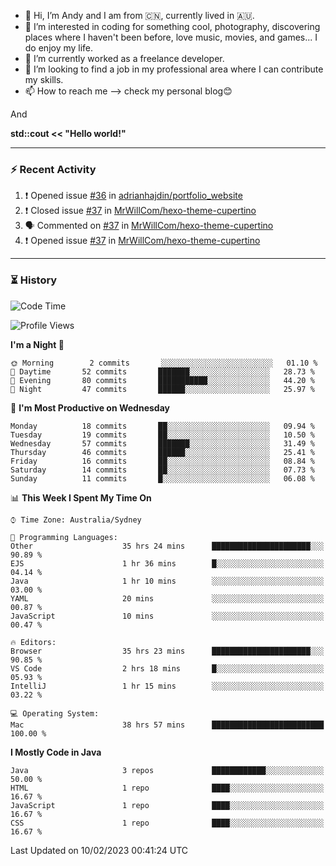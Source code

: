 - 👋 Hi, I’m Andy and I am from :cn:, currently lived in 🇦🇺.
- 👀 I’m interested in coding for something cool, photography, discovering places where I haven't been before, love music, movies, and games... I do enjoy my life.
- 🌱 I’m currently worked as a freelance developer.
- 💞️ I’m looking to find a job in my professional area where I can contribute my skills.
- 📫 How to reach me --> check my personal blog😊

And

**std::cout << "Hello world!"**

---

### ⚡ Recent Activity
<!--START_SECTION:activity-->
1. ❗️ Opened issue [#36](https://github.com/adrianhajdin/portfolio_website/issues/36) in [adrianhajdin/portfolio_website](https://github.com/adrianhajdin/portfolio_website)
2. ❗️ Closed issue [#37](https://github.com/MrWillCom/hexo-theme-cupertino/issues/37) in [MrWillCom/hexo-theme-cupertino](https://github.com/MrWillCom/hexo-theme-cupertino)
3. 🗣 Commented on [#37](https://github.com/MrWillCom/hexo-theme-cupertino/issues/37) in [MrWillCom/hexo-theme-cupertino](https://github.com/MrWillCom/hexo-theme-cupertino)
4. ❗️ Opened issue [#37](https://github.com/MrWillCom/hexo-theme-cupertino/issues/37) in [MrWillCom/hexo-theme-cupertino](https://github.com/MrWillCom/hexo-theme-cupertino)
<!--END_SECTION:activity-->

---

### ⏳ History
<!--START_SECTION:waka-->
![Code Time](http://img.shields.io/badge/Code%20Time-50%20hrs%2051%20mins-blue)

![Profile Views](http://img.shields.io/badge/Profile%20Views-141-blue)

**I'm a Night 🦉** 

```text
🌞 Morning        2 commits       ░░░░░░░░░░░░░░░░░░░░░░░░░   01.10 % 
🌆 Daytime       52 commits       ███████░░░░░░░░░░░░░░░░░░   28.73 % 
🌃 Evening       80 commits       ███████████░░░░░░░░░░░░░░   44.20 % 
🌙 Night         47 commits       ██████░░░░░░░░░░░░░░░░░░░   25.97 % 

```
📅 **I'm Most Productive on Wednesday** 

```text
Monday          18 commits       ██░░░░░░░░░░░░░░░░░░░░░░░   09.94 % 
Tuesday         19 commits       ██░░░░░░░░░░░░░░░░░░░░░░░   10.50 % 
Wednesday       57 commits       ███████░░░░░░░░░░░░░░░░░░   31.49 % 
Thursday        46 commits       ██████░░░░░░░░░░░░░░░░░░░   25.41 % 
Friday          16 commits       ██░░░░░░░░░░░░░░░░░░░░░░░   08.84 % 
Saturday        14 commits       ██░░░░░░░░░░░░░░░░░░░░░░░   07.73 % 
Sunday          11 commits       █░░░░░░░░░░░░░░░░░░░░░░░░   06.08 % 

```


📊 **This Week I Spent My Time On** 

```text
⌚︎ Time Zone: Australia/Sydney

💬 Programming Languages: 
Other                    35 hrs 24 mins      ██████████████████████░░░   90.89 % 
EJS                      1 hr 36 mins        █░░░░░░░░░░░░░░░░░░░░░░░░   04.14 % 
Java                     1 hr 10 mins        ░░░░░░░░░░░░░░░░░░░░░░░░░   03.00 % 
YAML                     20 mins             ░░░░░░░░░░░░░░░░░░░░░░░░░   00.87 % 
JavaScript               10 mins             ░░░░░░░░░░░░░░░░░░░░░░░░░   00.47 % 

🔥 Editors: 
Browser                  35 hrs 23 mins      ██████████████████████░░░   90.85 % 
VS Code                  2 hrs 18 mins       █░░░░░░░░░░░░░░░░░░░░░░░░   05.93 % 
IntelliJ                 1 hr 15 mins        ░░░░░░░░░░░░░░░░░░░░░░░░░   03.22 % 

💻 Operating System: 
Mac                      38 hrs 57 mins      █████████████████████████   100.00 % 

```

**I Mostly Code in Java** 

```text
Java                     3 repos             ████████████░░░░░░░░░░░░░   50.00 % 
HTML                     1 repo              ████░░░░░░░░░░░░░░░░░░░░░   16.67 % 
JavaScript               1 repo              ████░░░░░░░░░░░░░░░░░░░░░   16.67 % 
CSS                      1 repo              ████░░░░░░░░░░░░░░░░░░░░░   16.67 % 

```



 Last Updated on 10/02/2023 00:41:24 UTC
<!--END_SECTION:waka-->


<!---
JinchuanL/JinchuanL is a ✨ special ✨ repository because its `README.md` (this file) appears on your GitHub profile.
You can click the Preview link to take a look at your changes.
--->
